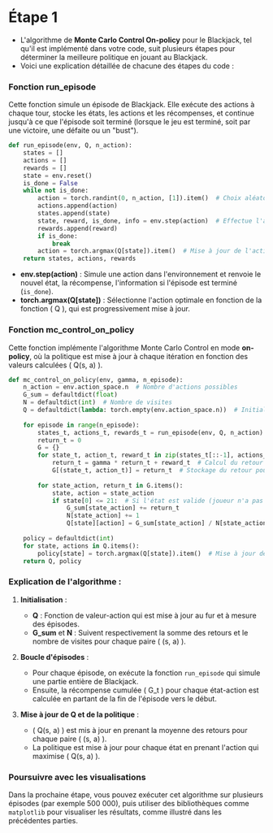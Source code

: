 # Étape 1

- L'algorithme de **Monte Carlo Control On-policy** pour le Blackjack, tel qu'il est implémenté dans votre code, suit plusieurs étapes pour déterminer la meilleure politique en jouant au Blackjack. 
- Voici une explication détaillée de chacune des étapes du code :

### Fonction **run_episode**

Cette fonction simule un épisode de Blackjack. Elle exécute des actions à chaque tour, stocke les états, les actions et les récompenses, et continue jusqu'à ce que l'épisode soit terminé (lorsque le jeu est terminé, soit par une victoire, une défaite ou un "bust"). 

```python
def run_episode(env, Q, n_action):
    states = []
    actions = []
    rewards = []
    state = env.reset()
    is_done = False
    while not is_done:
        action = torch.randint(0, n_action, [1]).item()  # Choix aléatoire d'action au début
        actions.append(action)
        states.append(state)
        state, reward, is_done, info = env.step(action)  # Effectue l'action dans l'environnement
        rewards.append(reward)
        if is_done:
            break
        action = torch.argmax(Q[state]).item()  # Mise à jour de l'action avec la meilleure selon Q
    return states, actions, rewards
```

- **env.step(action)** : Simule une action dans l'environnement et renvoie le nouvel état, la récompense, l'information si l'épisode est terminé (`is_done`).
- **torch.argmax(Q[state])** : Sélectionne l'action optimale en fonction de la fonction \( Q \), qui est progressivement mise à jour.

### Fonction **mc_control_on_policy**

Cette fonction implémente l'algorithme Monte Carlo Control en mode **on-policy**, où la politique est mise à jour à chaque itération en fonction des valeurs calculées \( Q(s, a) \).

```python
def mc_control_on_policy(env, gamma, n_episode):
    n_action = env.action_space.n  # Nombre d'actions possibles
    G_sum = defaultdict(float)
    N = defaultdict(int)  # Nombre de visites
    Q = defaultdict(lambda: torch.empty(env.action_space.n))  # Initialisation de Q(s,a)
    
    for episode in range(n_episode):
        states_t, actions_t, rewards_t = run_episode(env, Q, n_action)  # Exécute un épisode
        return_t = 0
        G = {}
        for state_t, action_t, reward_t in zip(states_t[::-1], actions_t[::-1], rewards_t[::-1]):
            return_t = gamma * return_t + reward_t  # Calcul du retour de la récompense pour (s, a)
            G[(state_t, action_t)] = return_t  # Stockage du retour pour (s, a)
        
        for state_action, return_t in G.items():
            state, action = state_action
            if state[0] <= 21:  # Si l'état est valide (joueur n'a pas dépassé 21)
                G_sum[state_action] += return_t
                N[state_action] += 1
                Q[state][action] = G_sum[state_action] / N[state_action]  # Mise à jour de Q(s,a)
    
    policy = defaultdict(int)
    for state, actions in Q.items():
        policy[state] = torch.argmax(Q[state]).item()  # Mise à jour de la politique avec l'action optimale
    return Q, policy
```

### Explication de l'algorithme :

1. **Initialisation** :
   - **Q** : Fonction de valeur-action qui est mise à jour au fur et à mesure des épisodes.
   - **G_sum** et **N** : Suivent respectivement la somme des retours et le nombre de visites pour chaque paire \( (s, a) \).

2. **Boucle d'épisodes** :
   - Pour chaque épisode, on exécute la fonction `run_episode` qui simule une partie entière de Blackjack.
   - Ensuite, la récompense cumulée \( G_t \) pour chaque état-action est calculée en partant de la fin de l'épisode vers le début.

3. **Mise à jour de Q et de la politique** :
   - \( Q(s, a) \) est mis à jour en prenant la moyenne des retours pour chaque paire \( (s, a) \).
   - La politique est mise à jour pour chaque état en prenant l'action qui maximise \( Q(s, a) \).

### Poursuivre avec les visualisations

Dans la prochaine étape, vous pouvez exécuter cet algorithme sur plusieurs épisodes (par exemple 500 000), puis utiliser des bibliothèques comme `matplotlib` pour visualiser les résultats, comme illustré dans les précédentes parties.

